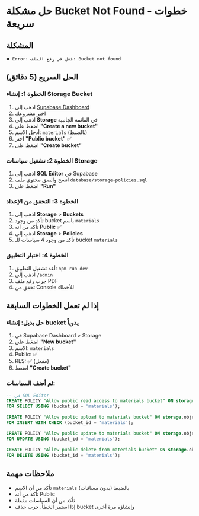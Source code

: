 # حل مشكلة Bucket Not Found - خطوات سريعة

## المشكلة
```
❌ Error: فشل في رفع الملف: Bucket not found
```

## الحل السريع (5 دقائق)

### الخطوة 1: إنشاء Storage Bucket
1. اذهب إلى [Supabase Dashboard](https://supabase.com/dashboard)
2. اختر مشروعك
3. اذهب إلى **Storage** في القائمة الجانبية
4. اضغط على **"Create a new bucket"**
5. أدخل الاسم: `materials` (بالضبط)
6. اختر **"Public bucket"** ✅
7. اضغط على **"Create bucket"**

### الخطوة 2: تشغيل سياسات Storage
1. اذهب إلى **SQL Editor** في Supabase
2. انسخ والصق محتوى ملف `database/storage-policies.sql`
3. اضغط على **"Run"**

### الخطوة 3: التحقق من الإعداد
1. اذهب إلى **Storage** > **Buckets**
2. تأكد من وجود bucket باسم `materials`
3. تأكد من أنه **Public** ✅
4. اذهب إلى **Storage** > **Policies**
5. تأكد من وجود 4 سياسات للـ bucket `materials`

### الخطوة 4: اختبار التطبيق
1. أعد تشغيل التطبيق: `npm run dev`
2. اذهب إلى `/admin`
3. جرب رفع ملف PDF
4. تحقق من Console للأخطاء

## إذا لم تعمل الخطوات السابقة

### حل بديل: إنشاء bucket يدوياً
1. في Supabase Dashboard > Storage
2. اضغط على **"New bucket"**
3. الاسم: `materials`
4. Public: ✅
5. RLS: ✅ (مفعل)
6. اضغط **"Create bucket"**

### ثم أضف السياسات:
```sql
-- في SQL Editor
CREATE POLICY "Allow public read access to materials bucket" ON storage.objects
FOR SELECT USING (bucket_id = 'materials');

CREATE POLICY "Allow public upload to materials bucket" ON storage.objects
FOR INSERT WITH CHECK (bucket_id = 'materials');

CREATE POLICY "Allow public update to materials bucket" ON storage.objects
FOR UPDATE USING (bucket_id = 'materials');

CREATE POLICY "Allow public delete from materials bucket" ON storage.objects
FOR DELETE USING (bucket_id = 'materials');
```

## ملاحظات مهمة
- تأكد من أن الاسم `materials` بالضبط (بدون مسافات)
- تأكد من أنه Public
- تأكد من أن السياسات مفعلة
- إذا استمر الخطأ، جرب حذف bucket وإنشاؤه مرة أخرى
